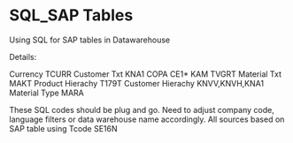 # SQL_SAP Tables
Using SQL for SAP tables in Datawarehouse

Details: 

Currency             TCURR
Customer Txt         KNA1
COPA                 CE1*
KAM                  TVGRT
Material Txt         MAKT
Product Hierachy     T179T
Customer Hierachy    KNVV,KNVH,KNA1
Material Type        MARA

These SQL codes should be plug and go. Need to adjust company code, language filters or data warehouse name accordingly. 
All sources based on SAP table using Tcode SE16N
